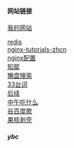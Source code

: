 #### 网站链接 ####

<a href="http://121.41.165.189/">我的网站</a>

<a href= "https://www.redis.net.cn/" >redis</a><br>
<a href="/agentzh-nginx-tutorials-zhcn.pdf" >nginx-tutorials-zhcn</a><br>
<a href="https://www.cnblogs.com/lywJ/p/10710361.html">nginx配置</a> <br>
<a href="https://www.zhixi.com/">知犀</a> <br>
<a href="https://www.lzpan.com/">懒盘搜索</a><br>
<a href="http://33.agilestudio.cn/">33台词</a><br>
<a href="http://33.agilestudio.cn/">后续</a><br>
<a href="https://www.zwcsm.com/">中午吃什么</a><br>
<a href="http://www.gobaidugle.com/">谷百度歌</a><br>
<a href="https://www.ghxi.com/">果核剥壳</a><br>
##### ybc #####
